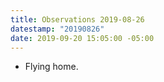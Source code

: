 ```yaml
---
title: Observations 2019-08-26
datestamp: "20190826"
date: 2019-09-20 15:05:00 -05:00
---
```


- Flying home.
